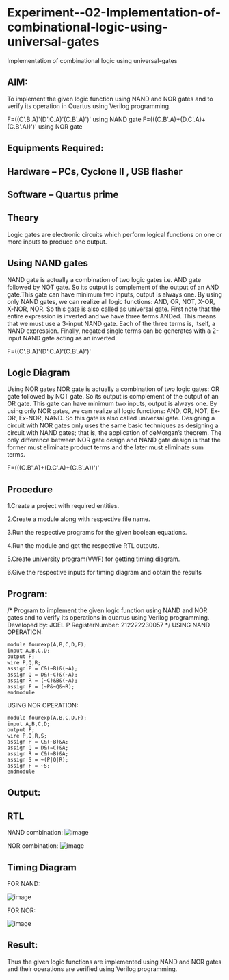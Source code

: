 # Experiment--02-Implementation-of-combinational-logic-using-universal-gates
Implementation of combinational logic using universal-gates
 
## AIM:
To implement the given logic function using NAND and NOR gates and to verify its operation in Quartus using Verilog programming.

F=((C'.B.A)'(D'.C.A)'(C.B'.A)')' using NAND gate
F=(((C.B'.A)+(D.C'.A)+(C.B'.A))')' using NOR gate
## Equipments Required:
## Hardware – PCs, Cyclone II , USB flasher
## Software – Quartus prime


## Theory
Logic gates are electronic circuits which perform logical functions on one or more inputs to produce one output. 

## Using NAND gates
NAND gate is actually a combination of two logic gates i.e. AND gate followed by NOT gate. So its output is complement of the output of an AND gate.This gate can have minimum two inputs, output is always one. By using only NAND gates, we can realize all logic functions: AND, OR, NOT, X-OR, X-NOR, NOR. So this gate is also called as universal gate. First note that the entire expression is inverted and we have three terms ANDed. This means that we must use a 3-input NAND gate. Each of the three terms is, itself, a NAND expression. Finally, negated single terms can be generates with a 2-input NAND gate acting as an inverted.

F=((C'.B.A)'(D'.C.A)'(C.B'.A)')'

## Logic Diagram

Using NOR gates
NOR gate is actually a combination of two logic gates: OR gate followed by NOT gate. So its output is complement of the output of an OR gate. This gate can have minimum two inputs, output is always one. By using only NOR gates, we can realize all logic functions: AND, OR, NOT, Ex-OR, Ex-NOR, NAND. So this gate is also called universal gate. Designing a circuit with NOR gates only uses the same basic techniques as designing a circuit with NAND gates; that is, the application of deMorgan’s theorem. The only difference between NOR gate design and NAND gate design is that the former must eliminate product terms and the later must eliminate sum terms.

F=(((C.B'.A)+(D.C'.A)+(C.B'.A))')'

## Procedure
1.Create a project with required entities.

2.Create a module along with respective file name.

3.Run the respective programs for the given boolean equations.

4.Run the module and get the respective RTL outputs.

5.Create university program(VWF) for getting timing diagram.

6.Give the respective inputs for timing diagram and obtain the results
## Program:
/*
Program to implement the given logic function using NAND and NOR gates and to verify its operations in quartus using Verilog programming.
Developed by: JOEL P
RegisterNumber:  212222230057
*/
USING NAND OPERATION:
```
module fourexp(A,B,C,D,F);
input A,B,C,D;
output F;
wire P,Q,R;
assign P = C&(~B)&(~A);
assign Q = D&(~C)&(~A);
assign R = (~C)&B&(~A);
assign F = (~P&~Q&~R);
endmodule
```

USING NOR OPERATION:
```
module fourexp(A,B,C,D,F);
input A,B,C,D;
output F;
wire P,Q,R,S;
assign P = C&(~B)&A;
assign Q = D&(~C)&A;
assign R = C&(~B)&A;
assign S = ~(P|Q|R);
assign F = ~S;
endmodule
```

## Output:
## RTL

NAND combination:
![image](https://github.com/collinsjoel10/Experiment--04-Implementation-of-combinational-logic-using-universal-gates/assets/118626456/ba1a01b1-d300-456f-b0e4-255335c47013)

NOR combination:
![image](https://github.com/collinsjoel10/Experiment--04-Implementation-of-combinational-logic-using-universal-gates/assets/118626456/8dde92da-1cc2-4112-99ba-5a345d8453a8)

## Timing Diagram

FOR NAND:

![image](https://github.com/collinsjoel10/Experiment--04-Implementation-of-combinational-logic-using-universal-gates/assets/118626456/1495e5bf-d1d6-4f17-9679-2d088f4e4aee)

FOR NOR:

![image](https://github.com/collinsjoel10/Experiment--04-Implementation-of-combinational-logic-using-universal-gates/assets/118626456/72fe8835-3aa6-4914-91ff-f8911444eb4b)

## Result:

Thus the given logic functions are implemented using NAND and NOR gates and their operations are verified using Verilog programming.
